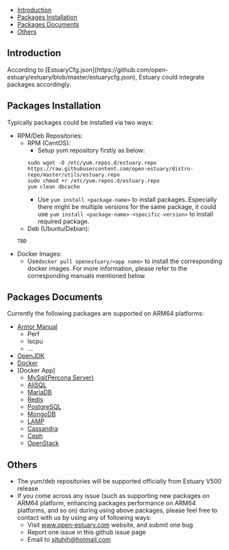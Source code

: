 * [Introduction](#1)
* [Packages Installation](#2)
* [Packages Documents](#3)
* [Others](#4)

<h2 id="1">Introduction</h2>
According to [EstuaryCfg.json](https://github.com/open-estuary/estuary/blob/master/estuarycfg.json), Estuary could integrate packages accordingly. 

<h2 id="2">Packages Installation</h2>

Typically packages could be installed via two ways:
- RPM/Deb Repositories:
  - RPM (CentOS): 
    - Setup yum repository firstly as below:
    ```
    sudo wget -O /etc/yum.repos.d/estuary.repo https://raw.githubusercontent.com/open-estuary/distro-repo/master/utils/estuary.repo
    sudo chmod +r /etc/yum.repos.d/estuary.repo
    yum clean dbcache
    ```
    - Use `yum install <package-name>` to install packages. Especially there might be multiple versions for the same package, it could use `yum install <package-name>-<specific-version>` to install required package. 
  - Deb (Ubuntu/Debian):
   ```
   TBD
    ```
- Docker Images:
  - Use`docker pull openestuary/<app name>` to install the corresponding docker images. For more information, please refer to the corresponding manuals mentioned below. 

<h2 id="3">Packages Documents</h2>
Currently the following packages are supported on ARM64 platforms:

- [Armor Manual](https://github.com/open-estuary/estuary/blob/master/doc/Armor_Manual.4All.md) 
    - Perf
    - lscpu
    - ...
- [OpenJDK](https://github.com/open-estuary/packages/blob/master/openjdk/OpenJdk_Manual.md) 
- [Docker](https://github.com/open-estuary/estuary/blob/master/doc/Introduction_for_Docker.md)
- [Docker App]
    - [MySql(Percona Server)](https://github.com/open-estuary/packages/blob/master/docker_apps/mysql/MySql_Manual.md)
    - [AliSQL](https://github.com/open-estuary/packages/blob/master/docker_apps/alisql/AliSQL_Manual.md)
    - [MariaDB](https://github.com/open-estuary/packages/blob/master/docker_apps/mariadb/MariaDB_Manual.md)
    - [Redis](https://github.com/open-estuary/packages/blob/master/docker_apps/redis/Redis_Manual.md)
    - [PostgreSQL](https://github.com/open-estuary/packages/blob/master/docker_apps/postgresql/PostgreSQL_Manual.md)
    - [MongoDB](https://github.com/open-estuary/packages/blob/master/docker_apps/mongodb/MongoDB_Manual.md)
    - [LAMP](https://github.com/open-estuary/packages/blob/master/docker_apps/lamp/LAMP_Manual.md)
    - [Cassandra](https://github.com/open-estuary/packages/blob/master/docker_apps/cassandra/Cassandra_Manual.md)
    - [Ceph](https://github.com/open-estuary/packages/blob/master/docker_apps/ceph/Ceph_Manual.md)
    - [OpenStack](https://github.com/open-estuary/packages/blob/master/openstack/doc/OpenStack_Manual.md)
    
       
<h2 id="4">Others</h2>

- The yum/deb repositories will be supported officially from Estuary V500 release
- If you come across any issue (such as supporting new packages on ARM64 platform, enhancing packages performance on ARM64 platforms, and so on) during using above packages, please feel free to contact with us by using any of following ways:
  - Visit www.open-estuary.com website, and submit one bug
  - Report one issue in this github issue page
  - Email to sjtuhjh@hotmail.com
